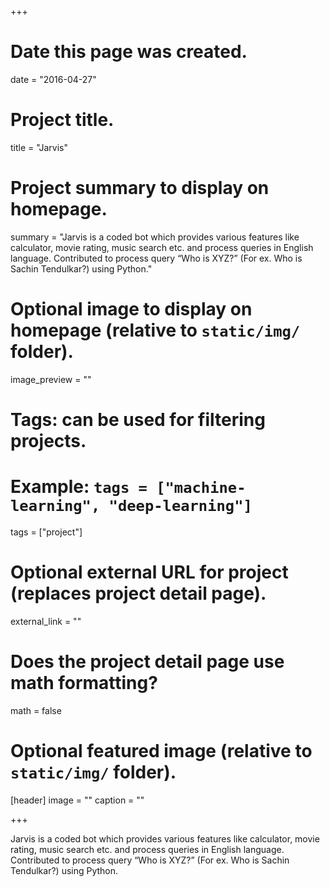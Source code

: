 +++
# Date this page was created.
date = "2016-04-27"

# Project title.
title = "Jarvis"

# Project summary to display on homepage.
summary = "Jarvis is a coded bot which provides various features like calculator, movie rating, music search etc. and process queries in English language. Contributed to process query “Who is XYZ?” (For ex. Who is Sachin Tendulkar?) using Python."

# Optional image to display on homepage (relative to `static/img/` folder).
image_preview = ""

# Tags: can be used for filtering projects.
# Example: `tags = ["machine-learning", "deep-learning"]`
tags = ["project"]

# Optional external URL for project (replaces project detail page).
external_link = ""

# Does the project detail page use math formatting?
math = false

# Optional featured image (relative to `static/img/` folder).
[header]
image = ""
caption = ""

+++

Jarvis is a coded bot which provides various features like calculator, movie rating, music search etc. and process queries in English language. Contributed to process query “Who is XYZ?” (For ex. Who is Sachin Tendulkar?) using Python.
